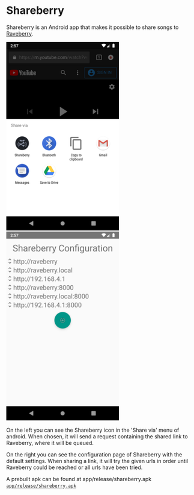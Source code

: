# Shareberry

Shareberry is an Android app that makes it possible to share songs to [Raveberry](https://github.com/raveberry/raveberry).

<p float="left">
  <img src="./share.png" width="300" />
  <img src="./config.png" width="300" /> 
</p>

On the left you can see the Shareberry icon in the 'Share via' menu of android. When chosen, it will send a request containing the shared link to Raveberry, where it will be queued.

On the right you can see the configuration page of Shareberry with the default settings. When sharing a link, it will try the given urls in order until Raveberry could be reached or all urls have been tried.

A prebuilt apk can be found at app/release/shareberry.apk
[`app/release/shareberry.apk`](app/release/shareberry.apk)
